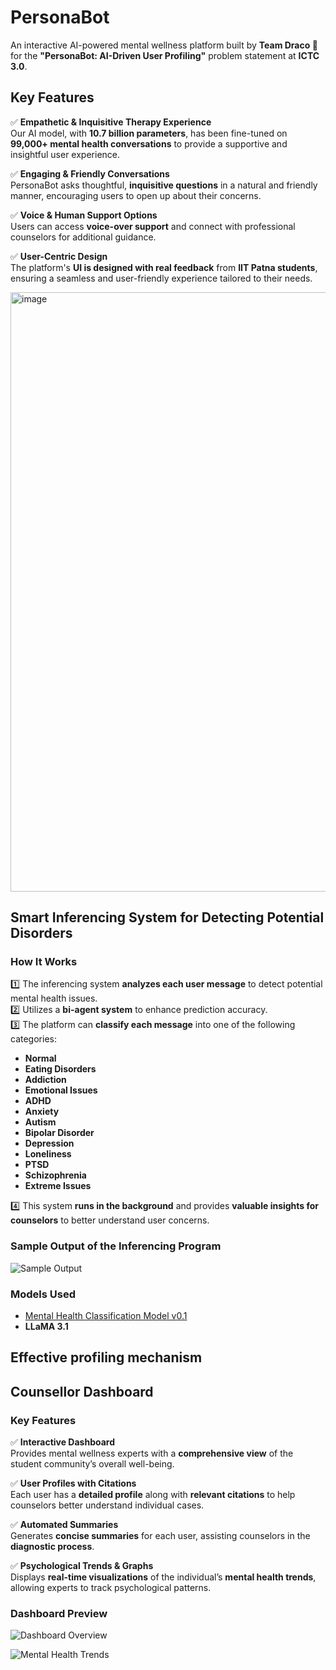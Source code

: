 # **PersonaBot**  
An interactive AI-powered mental wellness platform built by **Team Draco 🐉** for the **"PersonaBot: AI-Driven User Profiling"** problem statement at **ICTC 3.0**.  

## **Key Features**  

✅ **Empathetic & Inquisitive Therapy Experience**  
Our AI model, with **10.7 billion parameters**, has been fine-tuned on **99,000+ mental health conversations** to provide a supportive and insightful user experience.  

✅ **Engaging & Friendly Conversations**  
PersonaBot asks thoughtful, **inquisitive questions** in a natural and friendly manner, encouraging users to open up about their concerns.  

✅ **Voice & Human Support Options**  
Users can access **voice-over support** and connect with professional counselors for additional guidance.  

✅ **User-Centric Design**  
The platform's **UI is designed with real feedback** from **IIT Patna students**, ensuring a seamless and user-friendly experience tailored to their needs.  

   
<img width="959" alt="image" src="https://github.com/user-attachments/assets/c71fd11b-cf13-44f5-82a2-7dc430e5230b" />

## **Smart Inferencing System for Detecting Potential Disorders**  

### **How It Works**  
1️⃣ The inferencing system **analyzes each user message** to detect potential mental health issues.  
2️⃣ Utilizes a **bi-agent system** to enhance prediction accuracy.  
3️⃣ The platform can **classify each message** into one of the following categories:  
   - **Normal**  
   - **Eating Disorders**  
   - **Addiction**  
   - **Emotional Issues**  
   - **ADHD**  
   - **Anxiety**  
   - **Autism**  
   - **Bipolar Disorder**  
   - **Depression**  
   - **Loneliness**  
   - **PTSD**  
   - **Schizophrenia**  
   - **Extreme Issues**  

4️⃣ This system **runs in the background** and provides **valuable insights for counselors** to better understand user concerns.  

### **Sample Output of the Inferencing Program**  
![Sample Output](https://github.com/user-attachments/assets/059fb17e-5deb-4b82-89e0-7231539337a3)  

### **Models Used**  
- [Mental Health Classification Model v0.1](https://huggingface.co/tahaenesaslanturk/mental-health-classification-v0.1)  
- **LLaMA 3.1**  



## Effective profiling mechanism

## **Counsellor Dashboard**  

### **Key Features**  
✅ **Interactive Dashboard**  
Provides mental wellness experts with a **comprehensive view** of the student community’s overall well-being.  

✅ **User Profiles with Citations**  
Each user has a **detailed profile** along with **relevant citations** to help counselors better understand individual cases.  

✅ **Automated Summaries**  
Generates **concise summaries** for each user, assisting counselors in the **diagnostic process**.  

✅ **Psychological Trends & Graphs**  
Displays **real-time visualizations** of the individual’s **mental health trends**, allowing experts to track psychological patterns.  

### **Dashboard Preview**  
![Dashboard Overview](https://github.com/user-attachments/assets/2f9ff38d-8d8b-4ec9-93ad-0f75df25bb21)  

![Mental Health Trends](https://github.com/user-attachments/assets/0d553b3c-771b-4533-9882-dce273737169)  







   

   


